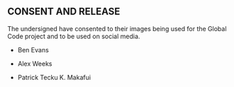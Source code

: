 ## CONSENT AND RELEASE

The undersigned have consented to their images being used for the Global Code project
and to be used on social media.

* Ben Evans

* Alex Weeks

* Patrick Tecku K. Makafui


